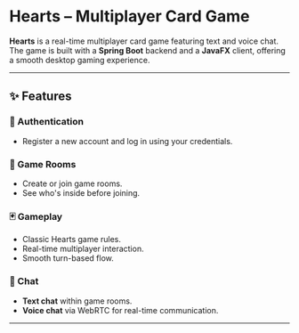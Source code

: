 # Hearts – Multiplayer Card Game

**Hearts** is a real-time multiplayer card game featuring text and voice chat. The game is built with a **Spring Boot** backend and a **JavaFX** client, offering a smooth desktop gaming experience.

---

## ✨ Features

### 🔐 Authentication
- Register a new account and log in using your credentials.

### 🧩 Game Rooms
- Create or join game rooms.
- See who's inside before joining.

### 🃏 Gameplay
- Classic Hearts game rules.
- Real-time multiplayer interaction.
- Smooth turn-based flow.

### 💬 Chat
- **Text chat** within game rooms.
- **Voice chat** via WebRTC for real-time communication.

---
